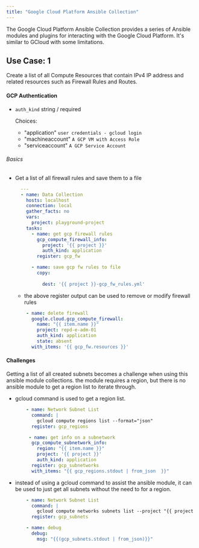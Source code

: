 ```yaml
---
title: "Google Cloud Platform Ansible Collection"
---
```


The Google Cloud Platform Ansible Collection provides a series of Ansible modules and plugins for interacting with the Google Cloud Platform. 
It's similar to GCloud with some limitations. 

## Use Case: 1
Create a list of all Compute Resources that contain IPv4 IP address and related resources such as Firewall Rules and Routes.


#### GCP Authentication
- `auth_kind` string / required

  Choices:
  - "application"
      `user credentials - gcloud login`
  - "machineaccount"
      `A GCP VM with Access Role`
  - "serviceaccount"
      `A GCP Service Account`
      
 ###### Basics
 
- Get a list of all firewall rules and save them to a file
  ```yml
    ---
    - name: Data Collection
      hosts: localhost
      connection: local
      gather_facts: no
      vars:
        project: playground-project
      tasks:
        - name: get gcp firewall rules
          gcp_compute_firewall_info:
            project: '{{ project }}'
            auth_kind: application
          register: gcp_fw
  
        - name: save gcp fw rules to file
          copy:
            
            dest: '{{ project }}-gcp_fw_rules.yml'
  ```
  
  - the above register output can be used to remove or modify firewall rules

  ```yml
      - name: delete firewall
        google.cloud.gcp_compute_firewall:
          name: "{{ item.name }}"
          project: repd-e-adm-01
          auth_kind: application
          state: absent
        with_items: '{{ gcp_fw.resources }}'
  ```

#### Challenges
Getting a list of all created subnets becomes a challenge when using this ansible module collections. the module requires a region, but there is no ansible module to get a region list to iterate through. 

- gcloud command is used to get a region list.

  ```yml
      - name: Network Subnet List
        command: |
          gcloud compute regions list --format="json"
        register: gcp_regions

       - name: get info on a subnetwork
        gcp_compute_subnetwork_info:
          region: "{{ item.name }}"
          project: '{{ project }}'
          auth_kind: application
        register: gcp_subnetworks
        with_items: "{{ gcp_regions.stdout | from_json  }}"
  ```
- instead of using a gcloud command to assist the ansible module, it can be used to just get all subnets without the need to for a region.
  ```yml
      - name: Network Subnet List
        command: |
          gcloud compute networks subnets list --project "{{ project }}" --format="json"
        register: gcp_subnets

      - name: debug
        debug:
          msg: "{{(gcp_subnets.stdout | from_json)}}"
  ```
